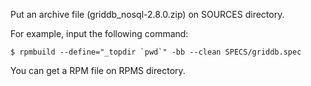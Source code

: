 Put an archive file (griddb_nosql-2.8.0.zip) on SOURCES directory.

For example, input the following command:

    $ rpmbuild --define="_topdir `pwd`" -bb --clean SPECS/griddb.spec
    
You can get a RPM file on RPMS directory.
